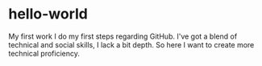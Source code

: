 # hello-world
My first work
I do my first steps regarding GitHub.
I've got a blend of technical and social skills, I lack a bit depth.
So here I want to create more technical proficiency. 
